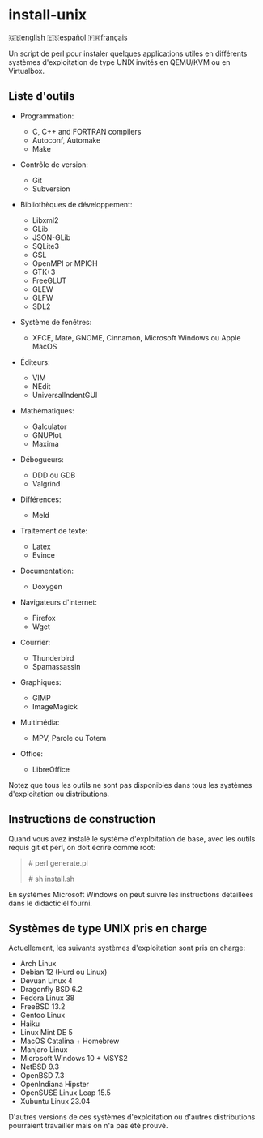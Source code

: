 install-unix
============

:gb:[english](README.md) :es:[español](README.es.md)
:fr:[français](README.fr.md)

Un script de perl pour instaler quelques applications utiles en différents
systèmes d'exploitation de type UNIX invités en QEMU/KVM ou en Virtualbox.

Liste d'outils
--------------

* Programmation:
  * C, C++ and FORTRAN compilers
  * Autoconf, Automake
  * Make  

* Contrôle de version:
  * Git
  * Subversion

* Bibliothèques de développement:
  * Libxml2
  * GLib
  * JSON-GLib
  * SQLite3
  * GSL
  * OpenMPI or MPICH
  * GTK+3
  * FreeGLUT
  * GLEW
  * GLFW
  * SDL2

* Système de fenêtres:
  * XFCE, Mate, GNOME, Cinnamon, Microsoft Windows ou Apple MacOS

* Éditeurs:
  * VIM
  * NEdit
  * UniversalIndentGUI

* Mathématiques:
  * Galculator
  * GNUPlot
  * Maxima

* Débogueurs:
  * DDD ou GDB
  * Valgrind

* Différences:
  * Meld

* Traitement de texte:
  * Latex
  * Evince

* Documentation:
  * Doxygen

* Navigateurs d'internet:
  * Firefox
  * Wget

* Courrier:
  * Thunderbird
  * Spamassassin

* Graphiques:
  * GIMP
  * ImageMagick

* Multimédia:
  * MPV, Parole ou Totem

* Office:
  * LibreOffice

Notez que tous les outils ne sont pas disponibles dans tous les systèmes
d'exploitation ou distributions.

Instructions de construction
----------------------------

Quand vous avez instalé le système d'exploitation de base, avec les outils
requis git et perl, on doit écrire comme root:

> \# perl generate.pl
>
> \# sh install.sh

En systèmes Microsoft Windows on peut suivre les instructions detaillées dans le
didacticiel fourni.

Systèmes de type UNIX pris en charge
------------------------------------

Actuellement, les suivants systèmes d'exploitation sont pris en charge:

* Arch Linux
* Debian 12 (Hurd ou Linux) 
* Devuan Linux 4
* Dragonfly BSD 6.2
* Fedora Linux 38
* FreeBSD 13.2
* Gentoo Linux
* Haiku
* Linux Mint DE 5
* MacOS Catalina + Homebrew
* Manjaro Linux
* Microsoft Windows 10 + MSYS2
* NetBSD 9.3
* OpenBSD 7.3
* OpenIndiana Hipster
* OpenSUSE Linux Leap 15.5
* Xubuntu Linux 23.04

D'autres versions de ces systèmes d'exploitation ou d'autres distributions
pourraient travailler mais on n'a pas été prouvé.
